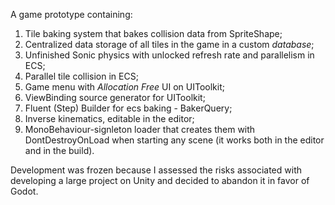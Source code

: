 A game prototype containing:
1. Tile baking system that bakes collision data from SpriteShape;
2. Centralized data storage of all tiles in the game in a custom *database*;
3. Unfinished Sonic physics with unlocked refresh rate and parallelism in ECS;
4. Parallel tile collision in ECS;
5. Game menu with *Allocation Free* UI on UIToolkit;
6. ViewBinding source generator for UIToolkit;
7. Fluent (Step) Builder for ecs baking - BakerQuery;
8. Inverse kinematics, editable in the editor;
9. MonoBehaviour-signleton loader that creates them with DontDestroyOnLoad when starting any scene (it works both in the editor and in the build).

Development was frozen because I assessed the risks associated with developing a large project on Unity and decided to abandon it in favor of Godot.
